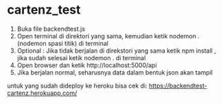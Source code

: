# cartenz_test

1.  Buka file backendtest.js
2.  Open terminal di direktori yang sama, kemudian ketik nodemon . (nodemon spasi titik) di terminal
3.  Optional : Jika tidak berjalan di direkstori yang sama ketik npm install , jika sudah selesai ketik nodemon . di terminal
4.  Open browser dan ketik http://localhost:5000/api
5.  Jika berjalan normal, seharusnya data dalam bentuk json akan tampil

untuk yang sudah dideploy ke heroku bisa cek di:
https://backendtest-cartenz.herokuapp.com/
